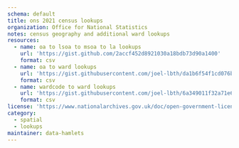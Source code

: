 ```yaml
---
schema: default
title: ons 2021 census lookups
organization: Office for National Statistics
notes: census geography and additional ward lookups
resources:
  - name: oa to lsoa to msoa to la lookups
    url: 'https://gist.github.com/2accf452d8921030a18bdb73d90a1400'
    format: csv
  - name: oa to ward lookups
    url: 'https://gist.githubusercontent.com/joel-lbth/da1b6f54f1cd076bf7336be7336de04b/raw/2e25cc5c14ae4a7914dcfc0c0a64dc131bab84bd/lbth_oa21_ward_lookup.csv'
    format: csv
  - name: wardcode to ward lookups
    url: 'https://gist.githubusercontent.com/joel-lbth/6a349011f32a71e68ceb5019dba228dd/raw/de6285bd557fa5c150b391d77165d3b7cc7ecfaf/lbth-ward-codes-2022.csv'
    format: csv
license: 'https://www.nationalarchives.gov.uk/doc/open-government-licence/version/3/'
category:
  - spatial
  - lookups
maintainer: data-hamlets
---
```

